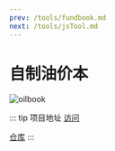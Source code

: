```yaml
---
prev: /tools/fundbook.md
next: /tools/jsTool.md
---
```

# 自制油价本

![oilbook](/images/oil.gif)

::: tip 项目地址
[访问](https://dearhuan.github.io/swiper-fund/#/oil)

[仓库](https://github.com/Dearhuan/swiper-fund)
:::
